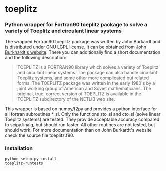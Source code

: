 # toeplitz
### Python wrapper for Fortran90 toeplitz package to solve a variety of Toeplitz and circulant linear systems

The wrapped Fortran90 toeplitz package was written by John Burkardt and is distributed under GNU LGPL license.
It can be obtained from [John Burkhardt's website][1].
There you can additionally find a short documentation and the following description:
> TOEPLITZ is a FORTRAN90 library which solves a variety of Toeplitz and circulant linear systems.
The package can also handle circulant Toeplitz systems, and some other more complicated but related forms.
The TOEPLITZ package was written in the early 1980's by a joint working group of American and Soviet mathematicians.
The original, true, correct version of TOEPLITZ is available in the TOEPLITZ subdirectory of the NETLIB web site.

This wrapper is based on numpy/f2py and provides a python interface for all fortran subroutines *_sl.
Only the functions sto_sl and cto_sl (solve linear Toeplitz systems) are tested.
They provide acceptable accuracy compared to scipy.linalg, but should run faster.
All other routines are not tested, but should work.
For more documentation than on John Burkardt's website check the source file toeplitz.f90.

### Installation

    python setup.py install
    toeplitz-runtests

[1]: http://people.sc.fsu.edu/~jburkardt/f_src/toeplitz/toeplitz.html
